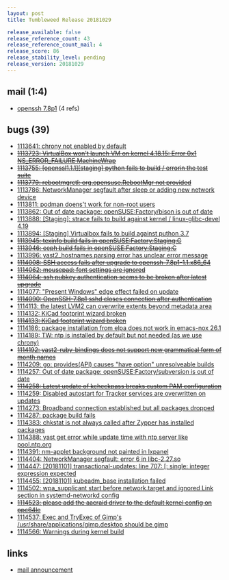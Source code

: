 ```yaml
---
layout: post
title: Tumbleweed Release 20181029

release_available: false
release_reference_count: 43
release_reference_count_mail: 4
release_score: 86
release_stability_level: pending
release_version: 20181029
---
```


## mail (1:4)

- [openssh 7.8p1](https://lists.opensuse.org/opensuse-factory/2018-10/msg00361.html) (4 refs)

## bugs (39)

<!--more-->

- [1113641: chrony not enabled by default](https://bugzilla.opensuse.org/show_bug.cgi?id=1113641)
- ~~[1113723: VirtualBox won't launch VM on kernel 4.18.15:  Error 0x1 NS_ERROR_FAILURE MachineWrap](https://bugzilla.opensuse.org/show_bug.cgi?id=1113723)~~
- ~~[1113755: \[openssl1.1.1\]\[staging\] python fails to build / errorin the test suite](https://bugzilla.opensuse.org/show_bug.cgi?id=1113755)~~
- ~~[1113779: rebootmgrctl: org.opensuse.RebootMgr not provided](https://bugzilla.opensuse.org/show_bug.cgi?id=1113779)~~
- [1113786: NetworkManager segfault after sleep or adding new network device](https://bugzilla.opensuse.org/show_bug.cgi?id=1113786)
- [1113811: podman doens't work for non-root users](https://bugzilla.opensuse.org/show_bug.cgi?id=1113811)
- [1113862: Out of date package: openSUSE:Factory/bison is out of date](https://bugzilla.opensuse.org/show_bug.cgi?id=1113862)
- [1113888: \[Staging\]: strace fails to build against kernel / linux-glibc-devel 4.19](https://bugzilla.opensuse.org/show_bug.cgi?id=1113888)
- [1113894: \[Staging\] Virtualbox fails to build against puthon 3.7](https://bugzilla.opensuse.org/show_bug.cgi?id=1113894)
- ~~[1113945: texinfo build fails in openSUSE:Factory:Staging:C](https://bugzilla.opensuse.org/show_bug.cgi?id=1113945)~~
- ~~[1113946: ceph build fails in openSUSE:Factory:Staging:C](https://bugzilla.opensuse.org/show_bug.cgi?id=1113946)~~
- [1113996: yast2_hostnames parsing error has unclear error message](https://bugzilla.opensuse.org/show_bug.cgi?id=1113996)
- ~~[1114008: SSH access fails after upgrade to openssh-7.8p1-1.1.x86_64](https://bugzilla.opensuse.org/show_bug.cgi?id=1114008)~~
- ~~[1114062: mousepad: font settings are ignored](https://bugzilla.opensuse.org/show_bug.cgi?id=1114062)~~
- ~~[1114064: ssh pubkey authentication seems to be broken after latest upgrade](https://bugzilla.opensuse.org/show_bug.cgi?id=1114064)~~
- [1114077: "Present Windows" edge effect failed on update](https://bugzilla.opensuse.org/show_bug.cgi?id=1114077)
- ~~[1114090: OpenSSH-7.8p1 sshd closes connection after authentication](https://bugzilla.opensuse.org/show_bug.cgi?id=1114090)~~
- [1114113: the latest LVM2 can overwrite extents beyond metadata area](https://bugzilla.opensuse.org/show_bug.cgi?id=1114113)
- [1114132: KiCad footprint wizard broken](https://bugzilla.opensuse.org/show_bug.cgi?id=1114132)
- ~~[1114133: KiCad footprint wizard broken](https://bugzilla.opensuse.org/show_bug.cgi?id=1114133)~~
- [1114186: package installation from elpa does not work in emacs-nox 26.1](https://bugzilla.opensuse.org/show_bug.cgi?id=1114186)
- [1114189: TW: ntp is installed by default but not needed (as we use chrony)](https://bugzilla.opensuse.org/show_bug.cgi?id=1114189)
- ~~[1114192: yast2-ruby-bindings does not support new grammatical form of month names](https://bugzilla.opensuse.org/show_bug.cgi?id=1114192)~~
- [1114209: go: provides(API) causes "have option" unresolveable builds](https://bugzilla.opensuse.org/show_bug.cgi?id=1114209)
- [1114257: Out of date package: openSUSE:Factory/subversion is out of date](https://bugzilla.opensuse.org/show_bug.cgi?id=1114257)
- ~~[1114258: Latest update of kcheckpass breaks custom PAM configuration](https://bugzilla.opensuse.org/show_bug.cgi?id=1114258)~~
- [1114259: Disabled autostart for Tracker services are overwritten on updates](https://bugzilla.opensuse.org/show_bug.cgi?id=1114259)
- [1114273: Broadband connection established but all packages dropped](https://bugzilla.opensuse.org/show_bug.cgi?id=1114273)
- [1114287: package build fails](https://bugzilla.opensuse.org/show_bug.cgi?id=1114287)
- [1114383: chkstat is not always called after Zypper has installed packages](https://bugzilla.opensuse.org/show_bug.cgi?id=1114383)
- [1114388: yast get error while update time with ntp server like pool.ntp.org](https://bugzilla.opensuse.org/show_bug.cgi?id=1114388)
- [1114391: nm-applet background not painted in lxpanel](https://bugzilla.opensuse.org/show_bug.cgi?id=1114391)
- [1114404: NetworkManager segfault: error 6 in libc-2.27.so](https://bugzilla.opensuse.org/show_bug.cgi?id=1114404)
- [1114447: \[20181101\] transactional-updates: line 707: \[: single: integer expression expected](https://bugzilla.opensuse.org/show_bug.cgi?id=1114447)
- [1114455: \[20181101\] kubeadm_base installation failed](https://bugzilla.opensuse.org/show_bug.cgi?id=1114455)
- [1114502: wpa_supplicant start before network.target and ignored Link section in systemd-networkd config](https://bugzilla.opensuse.org/show_bug.cgi?id=1114502)
- ~~[1114523: please add the aacraid driver to the default kernel config on ppc64le](https://bugzilla.opensuse.org/show_bug.cgi?id=1114523)~~
- [1114537: Exec and TryExec of Gimp's /usr/share/applications/gimp.desktop should be gimp](https://bugzilla.opensuse.org/show_bug.cgi?id=1114537)
- [1114566: Warnings during kernel build](https://bugzilla.opensuse.org/show_bug.cgi?id=1114566)



## links

- [mail announcement](https://lists.opensuse.org/opensuse-factory/2018-10/msg00359.html)
